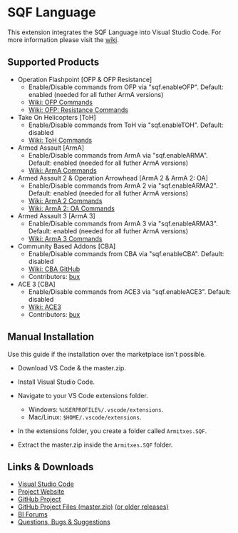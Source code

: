 # SQF Language

This extension integrates the SQF Language into Visual Studio Code.
For more information please visit the [wiki](https://community.bistudio.com/wiki/).


## Supported Products
* Operation Flashpoint [OFP & OFP Resistance]
	* Enable/Disable commands from OFP via "sqf.enableOFP". Default: enabled (needed for all futher ArmA versions)
	* [Wiki: OFP Commands](https://community.bistudio.com/wiki/Category:Introduced_with_Operation_Flashpoint)
	* [Wiki: OFP: Resistance Commands](https://community.bistudio.com/wiki/Category:Introduced_with_Operation_Flashpoint:_Resistance)
* Take On Helicopters [ToH]
	* Enable/Disable commands from ToH via "sqf.enableTOH". Default: disabled
	* [Wiki: ToH Commands](https://community.bistudio.com/wiki/Category:Introduced_with_Take_On_Helicopters)
* Armed Assault [ArmA]
	* Enable/Disable commands from ArmA via "sqf.enableARMA". Default: enabled (needed for all futher ArmA versions)
	* [Wiki: ArmA Commands](https://community.bistudio.com/wiki/Category:Introduced_with_Armed_Assault)
* Armed Assault 2 & Operation Arrowhead [ArmA 2 & ArmA 2: OA]
	* Enable/Disable commands from ArmA 2 via "sqf.enableARMA2". Default: enabled (needed for all futher ArmA versions)
	* [Wiki: ArmA 2 Commands](https://community.bistudio.com/wiki/Category:Introduced_with_Arma_2)
	* [Wiki: ArmA 2: OA Commands](https://community.bistudio.com/wiki/Category:Introduced_with_Arma_2:_Operation_Arrowhead)
* Armed Assault 3 [ArmA 3]
	* Enable/Disable commands from ArmA 3 via "sqf.enableARMA3". Default: enabled (needed for all futher ArmA versions)
	* [Wiki: ArmA 3 Commands](https://community.bistudio.com/wiki/Category:Introduced_with_Arma_3)
* Community Based Addons [CBA]
	* Enable/Disable commands from CBA via "sqf.enableCBA". Default: disabled
	* [Wiki: CBA GitHub](https://github.com/CBATeam/CBA_A3/wiki)
	* Contributors: [bux](https://github.com/bux)
* ACE 3 [CBA]
	* Enable/Disable commands from ACE3 via "sqf.enableACE3". Default: disabled
	* [Wiki: ACE3](https://ace3mod.com/wiki/)
	* Contributors: [bux](https://github.com/bux)


## Manual Installation

Use this guide if the installation over the marketplace isn't possible.

* Download VS Code & the master.zip.
* Install Visual Studio Code.
* Navigate to your VS Code extensions folder.
	* Windows: `%USERPROFILE%/.vscode/extensions`.
	* Mac/Linux: `$HOME/.vscode/extensions`.


* In the extensions folder, you create a folder called `Armitxes.SQF`.
* Extract the master.zip inside the `Armitxes.SQF` folder.



## Links & Downloads

* [Visual Studio Code](https://code.visualstudio.com/)
* [Project Website](https://armitxes.net/Projects/VSCodeSQF/)
* [GitHub Project](https://github.com/Armitxes/VSCode_SQF)
* [GitHub Project Files (master.zip)](https://github.com/Armitxes/VSCode_SQF/archive/master.zip) [(or older releases)](https://github.com/Armitxes/VSCode_SQF/releases)
* [BI Forums](https://forums.bistudio.com/topic/182917-vs-code-sqf-visual-studio-code-sqf-language-release-arma-3-arma-2/)
* [Questions, Bugs & Suggestions](https://github.com/Armitxes/VSCode_SQF/issues)